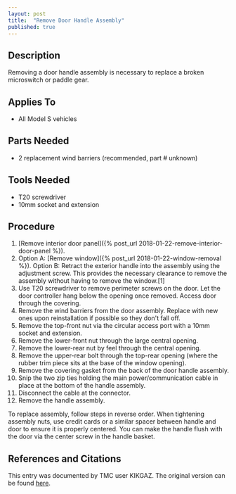 ```yaml
---
layout: post
title:  "Remove Door Handle Assembly"
published: true
---
```


## Description

Removing a door handle assembly is necessary to replace a broken microswitch or paddle gear.

## Applies To

* All Model S vehicles

## Parts Needed

* 2 replacement wind barriers (recommended, part # unknown)

## Tools Needed

* T20 screwdriver
* 10mm socket and extension

## Procedure

1. [Remove interior door panel]({% post_url 2018-01-22-remove-interior-door-panel %}).
2. Option A: [Remove window]({% post_url 2018-01-22-window-removal %}).
Option B: Retract the exterior handle into the assembly using the adjustment screw. This provides the necessary clearance to remove the assembly without having to remove the window.[1]
3. Use T20 screwdriver to remove perimeter screws on the door. Let the door controller hang below the opening once removed. Access door through the covering.
4. Remove the wind barriers from the door assembly. Replace with new ones upon reinstallation if possible so they don't fall off.
5. Remove the top-front nut via the circular access port with a 10mm socket and extension.
6. Remove the lower-front nut through the large central opening.
7. Remove the lower-rear nut by feel through the central opening.
8. Remove the upper-rear bolt through the top-rear opening (where the rubber trim piece sits at the base of the window opening).
9. Remove the covering gasket from the back of the door handle assembly.
10. Snip the two zip ties holding the main power/communication cable in place at the bottom of the handle assembly.
11. Disconnect the cable at the connector.
12. Remove the handle assembly.

To replace assembly, follow steps in reverse order. When tightening assembly nuts, use credit cards or a similar spacer between handle and door to ensure it is properly centered. You can make the handle flush with the door via the center screw in the handle basket.

## References and Citations

This entry was documented by TMC user KIKGAZ. The original version can be found [here](https://teslamotorsclub.com/tmc/posts/2516859).

[^1]: Thanks to TMC user Xenoilphobe for this [tip](https://teslamotorsclub.com/tmc/posts/2517269)!
